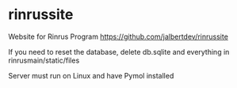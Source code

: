 # rinrussite
Website for Rinrus Program
https://github.com/jalbertdev/rinrussite

If you need to reset the database, delete db.sqlite and everything in rinrusmain/static/files

Server must run on Linux and have Pymol installed


